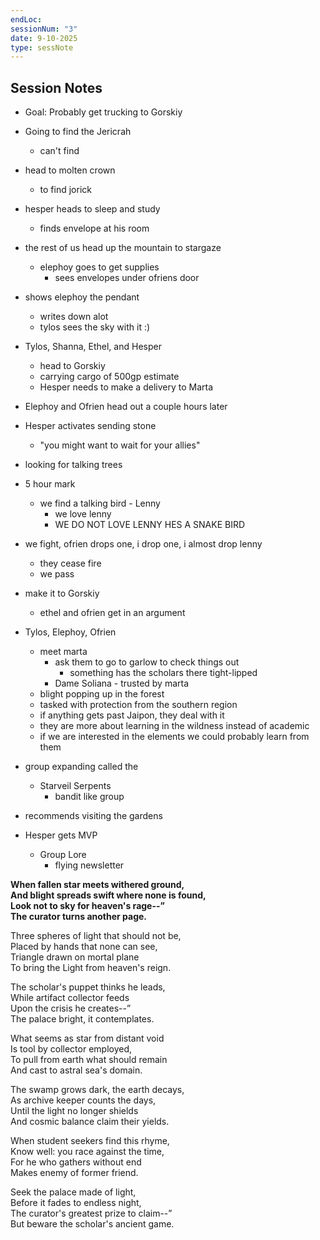 ```yaml
---
endLoc:
sessionNum: "3"
date: 9-10-2025
type: sessNote
---
```

## Session Notes

- Goal: Probably get trucking to Gorskiy

- Going to find the Jericrah
	- can't find 
- head to molten crown
	- to find jorick 
- hesper heads to sleep and study
	- finds envelope at his room 
- the rest of us head up the mountain to stargaze
	- elephoy goes to get supplies
		- sees envelopes under ofriens door
- shows elephoy the pendant
	- writes down alot
	- tylos sees the sky with it :) 
- Tylos, Shanna, Ethel, and Hesper
	- head to Gorskiy
	- carrying cargo of 500gp estimate
	- Hesper needs to make a delivery to Marta
- Elephoy and Ofrien head out a couple hours later
- Hesper activates sending stone
	- "you might want to wait for your allies"
- looking for talking trees
- 5 hour mark
	- we find a talking bird - Lenny
		- we love lenny
		- WE DO NOT LOVE LENNY HES A SNAKE BIRD
- we fight, ofrien drops one, i drop one, i almost drop lenny
	- they cease fire
	- we pass
- make it to Gorskiy
	- ethel and ofrien get in an argument
- Tylos, Elephoy, Ofrien
	- meet marta
		- ask them to go to garlow to check things out
			- something has the scholars there tight-lipped
		- Dame Soliana - trusted by marta
	- blight popping up in the forest
	- tasked with protection from the southern region
	- if anything gets past Jaipon, they deal with it
	- they are more about learning in the wildness instead of academic
	- if we are interested in the elements we could probably learn from them
- group expanding called the
	- Starveil Serpents 
		- bandit like group
- recommends visiting the gardens
- Hesper gets MVP
	- Group Lore
		- flying newsletter

**When fallen star meets withered ground,  
And blight spreads swift where none is found,  
Look not to sky for heaven's rage--”  
The curator turns another page.** 

Three spheres of light that should not be,  
Placed by hands that none can see,  
Triangle drawn on mortal plane  
To bring the Light from heaven's reign. 

The scholar's puppet thinks he leads,  
While artifact collector feeds  
Upon the crisis he creates--”  
The palace bright, it contemplates. 

What seems as star from distant void  
Is tool by collector employed,  
To pull from earth what should remain  
And cast to astral sea's domain. 

The swamp grows dark, the earth decays,  
As archive keeper counts the days,  
Until the light no longer shields  
And cosmic balance claim their yields.

When student seekers find this rhyme,  
Know well: you race against the time,  
For he who gathers without end  
Makes enemy of former friend. 

Seek the palace made of light,  
Before it fades to endless night,  
The curator's greatest prize to claim--”  
But beware the scholar's ancient game.